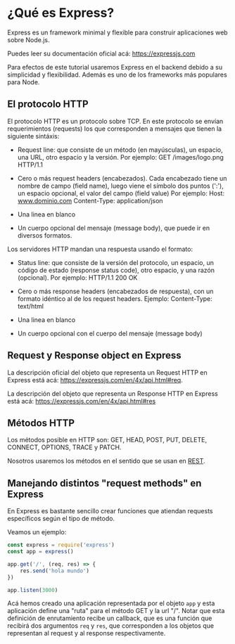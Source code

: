 # ¿Qué es Express?

Express es un framework minimal y flexible para construir aplicaciones web sobre Node.js.

Puedes leer su documentación oficial acá: https://expressjs.com


Para efectos de este tutorial usaremos Express en el backend debido a su simplicidad y flexibilidad. Además es uno de los frameworks más populares para Node.

## El protocolo HTTP

El protocolo HTTP es un protocolo sobre TCP. En este protocolo se envían requerimientos (requests) los que corresponden a mensajes que tienen la siguiente sintáxis:

- Request line: que consiste de un método (en mayúsculas), un espacio, una URL, otro espacio y la versión.
Por ejemplo:
    GET /images/logo.png HTTP/1.1
- Cero o más request headers (encabezados). Cada encabezado tiene un nombre de campo (field name), luego viene el símbolo dos puntos (':'), un espacio opcional, el valor del campo (field value)
Por ejemplo:
    Host: www.dominio.com
    Content-Type: application/json

- Una linea en blanco
- Un cuerpo opcional del mensaje (message body), que puede ir en diversos formatos.


Los servidores HTTP mandan una respuesta usando el formato:

- Status line: que consiste de la versión del protocolo, un espacio, un código de estado (response status code), otro espacio, y una razón (opcional). Por ejemplo:
    HTTP/1.1 200 OK

- Cero o más response headers (encabezados de respuesta), con un formato idéntico al de los request headers. Ejemplo:
    Content-Type: text/html

- Una linea en blanco
- Un cuerpo opcional con el cuerpo del mensaje (message body)

## Request y Response object en Express

La descripción oficial del objeto que representa un Request HTTP en Express está acá: https://expressjs.com/en/4x/api.html#req.

La descripción del objeto que representa un Response HTTP en Express está acá: https://expressjs.com/en/4x/api.html#res

## Métodos HTTP

Los métodos posible en HTTP son: GET, HEAD, POST, PUT, DELETE, CONNECT, OPTIONS, TRACE y PATCH.

Nosotros usaremos los métodos en el sentido que se usan en [REST](REST.md).


## Manejando distintos "request methods" en Express

En Express es bastante sencillo crear funciones que atiendan requests específicos según el tipo de método.

Veamos un ejemplo:

```javascript
const express = require('express')
const app = express()

app.get('/', (req, res) => {
    res.send('hola mundo')
})

app.listen(3000)
```

Acá hemos creado una aplicación representada por el objeto `app` y esta aplicación define una "ruta" para el método GET y la url "/". Notar que esta definición de enrutamiento recibe un callback, que es una función que recibirá dos argumentos `req` y `res`, que corresponden a los objetos que representan al request y al response respectivamente.